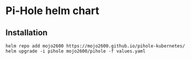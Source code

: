 # Pi-Hole helm chart

## Installation

```console
helm repo add mojo2600 https://mojo2600.github.io/pihole-kubernetes/
helm upgrade -i pihole mojo2600/pihole -f values.yaml
```
